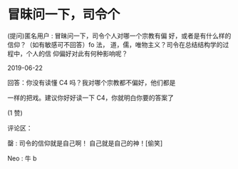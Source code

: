 # 冒昧问一下，司令个

(提问)匿名用户 : 冒昧问一下，司令个人对哪一个宗教有偏 好，或者是有什么样的信仰？（如有敏感可不回答）fo 法， 道，儒，唯物主义？司令在总结结构学的过程中，个人的信 仰偏好对此有何种影响呢？

2019-06-22

回答：你没有读懂 C4 吗？我对哪个宗教都不偏好，他们都是

一样的把戏。建议你好好读一下 C4，你就明白你要的答案了

(1 赞)

评论区：

罄 : 司令的信仰就是自己啊！ 自己就是自己的神！[偷笑]

Neo : 牛 b